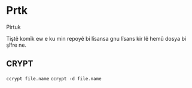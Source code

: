 # Prtk
Pirtuk

Tiştê komîk ew e ku min repoyê bi lîsansa gnu lîsans kir lê hemû dosya bi şîfre ne.

## CRYPT

`ccrypt file.name`
`ccrypt -d file.name`
